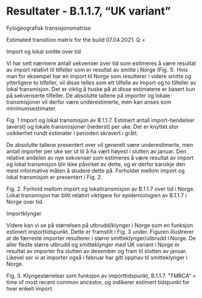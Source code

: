 # Resultater - B.1.1.7, “UK variant”

Fylogeografisk transisjonsmatrise

Estimated transition matrix for the build 07.04.2021:
Q = 

Import og lokal smitte over tid

Vi har sett nærmere antall sekvenser over tid som estimeres å være resultat av import relativt til tilfeller som er resultat av smitte i Norge (Fig. 1). Hvis man for eksempel har en import til Norge som resulterer i videre smitte og ytterligere to tilfeller, vil disse telles som ett tilfelle av import og to tilfeller av lokal transmisjon. Det er viktig å huske på at disse estimatene er basert kun på sekvenserte tilfeller. De absolutte tallene på importer og lokale transmisjoner vil derfor være underestimerte, men kan anses som minimumsestimater. 


Fig. 1 Import og lokal transmisjon av B.1.1.7. Estimert antall import-hendelser (øverst) og lokale transmisjoner (nederst) per uke. Det er knyttet stor usikkerhet rundt estimater i perioden skravert i grått.

De absolutte tallene presentert over vil generelt være underestimerte, men antall importer per uke ser ut til å ha vært høyest i slutten av januar. Den relative andelen av nye sekvenser som estimeres å være resultat av import og lokal transmisjon blir ikke påvirket av dette, og er derfor kanskje den mest informative måten å studere dette på. Forholdet mellom import og lokal transmisjon er  presentert i Fig. 2.



Fig. 2. Forhold mellom import og lokaltransmisjon av B.1.1.7 over tid i Norge.  Lokal transmisjon har blitt relativt viktigere for epidemiologien av B.1.1.7 i Norge over tid. 



Importklynger

Videre kan vi se på størrelsen på utbrudd/klynger i Norge som en funksjon estimert importtidspunkt. Dette er framstilt i Fig. 3 under. Figuren illustrerer at de færreste importer resulterer i større smitteklynger/utbrudd i Norge. De aller fleste større utbrudd og smitteklynger med UK variant i Norge er resultat av importer fra slutten av desember og fram til slutten av januar. Likevel ser vi at importer også i februar har gitt opphav til smitteklynger i Norge.



Fig. 3. Klyngestørrelser som funksjon av importtidspunkt, B.1.1.7. “TMRCA” = time of most recent common ancestor, og indikerer estimert tidspunkt for hver enkelt import. 

